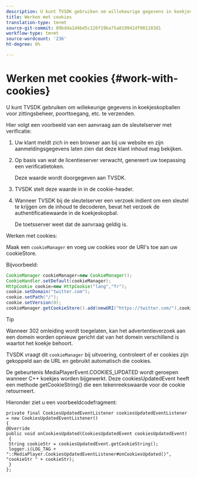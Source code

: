 ```yaml
---
description: U kunt TVSDK gebruiken om willekeurige gegevens in koekjeskopballen voor zittingsbeheer, poorttoegang, etc. te verzenden.
title: Werken met cookies
translation-type: tm+mt
source-git-commit: 89bdda1d4bd5c126f19ba75a819942df901183d1
workflow-type: tm+mt
source-wordcount: '236'
ht-degree: 0%

---
```



# Werken met cookies {#work-with-cookies}

U kunt TVSDK gebruiken om willekeurige gegevens in koekjeskopballen voor zittingsbeheer, poorttoegang, etc. te verzenden.

Hier volgt een voorbeeld van een aanvraag aan de sleutelserver met verificatie:

1. Uw klant meldt zich in een browser aan bij uw website en zijn aanmeldingsgegevens laten zien dat deze klant inhoud mag bekijken.
1. Op basis van wat de licentieserver verwacht, genereert uw toepassing een verificatietoken.

   Deze waarde wordt doorgegeven aan TVSDK.
1. TVSDK stelt deze waarde in in de cookie-header.
1. Wanneer TVSDK bij de sleutelserver een verzoek indient om een sleutel te krijgen om de inhoud te decoderen, bevat het verzoek de authentificatiewaarde in de koekjeskopbal.

   De toetsserver weet dat de aanvraag geldig is.

Werken met cookies:

Maak een `cookieManager` en voeg uw cookies voor de URI&#39;s toe aan uw cookieStore.

Bijvoorbeeld:

```java
CookieManager cookieManager=new CookieManager(); 
CookieHandler.setDefault(cookieManager);  
HttpCookie cookie=new HttpCookie("lang","fr"); 
cookie.setDomain("twitter.com");  
cookie.setPath("/"); 
cookie.setVersion(0); 
cookieManager.getCookieStore().add(newURI("https://twitter.com/"),cookie);
```

>[!TIP]
>
>Wanneer 302 omleiding wordt toegelaten, kan het advertentieverzoek aan een domein worden opnieuw gericht dat van het domein verschillend is waartot het koekje behoort.

TVSDK vraagt dit `cookieManager` bij uitvoering, controleert of er cookies zijn gekoppeld aan de URL en gebruikt automatisch die cookies.

De gebeurtenis MediaPlayerEvent.COOKIES_UPDATED wordt geroepen wanneer C++ koekjes worden bijgewerkt. Deze cookiesUpdatedEvent heeft een methode getCookieString() die een tekenreekswaarde voor de cookie retourneert.

Hieronder ziet u een voorbeeldcodefragment:

```
private final CookiesUpdatedEventListener cookiesUpdatedEventListener = new CookiesUpdatedEventListener()  
{ 
@Override 
public void onCookiesUpdated(CookiesUpdatedEvent cookiesUpdatedEvent) 
 { 
 String cookieStr = cookiesUpdatedEvent.getCookieString();  
 logger.i(LOG_TAG + "::MediaPlayer.CookiesUpdatedEventListener#onCookiesUpdated()", "cookieStr " + cookieStr);  
 }  
};
```

